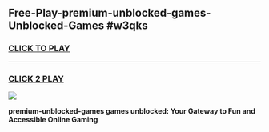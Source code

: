 
## Free-Play-premium-unblocked-games-Unblocked-Games #w3qks
<h3>
<a href="https://news.freeplayer.one?title=premium-unblocked-games&ref=8M">CLICK TO PLAY</a></h3>
<hr>

<h3>
<a href="https://news.freeplayer.one?title=premium-unblocked-games&ref=8M">CLICK 2 PLAY</a>
  
</h3>

<a href="https://news.freeplayer.one?title=premium-unblocked-games&ref=8M"><img src="https://clearcache.store/games.png"></a>


**premium-unblocked-games games unblocked: Your Gateway to Fun and Accessible Online Gaming**
